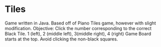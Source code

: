 # Tiles
Game written in Java. Based off of Piano Tiles game, however with slight modification. 
Objective: Click the number corresponding to the correct Black Tile.
  1 (left), 2 (middle left), 3(middle right), 4 (right)
  Game Board starts at the top.
  Avoid clicking the non-black squares.
